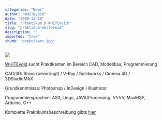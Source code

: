 ```yaml
---
categories: "News"
author: "WHITEvoid"
date: "2009-12-10"
title: "Praktikum @ WHITEvoid"
slug: "praktikum-whitevoid"
description: ""
imported: "true"
thumb: "praktikant.jpg"
---
```



![](praktikant.jpg)


[WHITEvoid](http://whitevoid.com) sucht Praktikanten im Bereich CAD, Modellbau, Programmierung

CAD/3D: Rhino (bevorzugt) / V-Ray / Solidworks / Cinema 4D / 3DStudioMAX

Grundkenntnisse: Photoshop / InDesign / Illustrator

Programmiersprachen: AS3, Lingo, JAVA/Processing, VVVV, MaxMSP, Arduino, C++

Komplette Praktikumsbeschreibung gibts [hier](http://www.whitevoid.com/gfx/WHITEvoid_internship_spring_2009.pdf)
